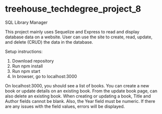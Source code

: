 # treehouse_techdegree_project_8
SQL Library Manager

This project mainly uses Sequelize and Express to read and display database data on a website.
User can use the site to create, read, update, and delete (CRUD) the data in the database.

Setup instructions:
1. Download repository
2. Run npm install
3. Run npm start
4. In browser, go to localhost:3000

On localhost:3000, you should see a list of books.
You can create a new book or update details on an existing book.
From the update book page, can also delete an existing book.
When creating or updating a book, Title and Author fields cannot be blank.
Also, the Year field must be numeric.
If there are any issues with the field values, errors will be displayed.
